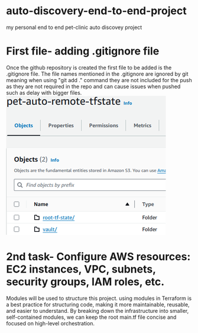 # auto-discovery-end-to-end-project
my personal end to end pet-clinic auto discovey project 

# First file- adding .gitignore file
Once the github repository is created the first file to be added is the .gitignore file. 
The file names mentioned in the .gitignore are ignored by git meaning when using "git add ." command
they are not included for the push as they are not required in the repo and can cause issues when 
pushed such as delay with bigger files.
![alt text](image.png)

# 2nd task- Configure AWS resources: EC2 instances, VPC, subnets, security groups, IAM roles, etc.
Modules will be used to structure this project. using modules in Terraform is a best practice for
structuring code, making it more maintainable, reusable, and easier to understand.
By breaking down the infrastructure into smaller, self-contained modules, we can keep the root
main.tf file concise and focused on high-level orchestration.